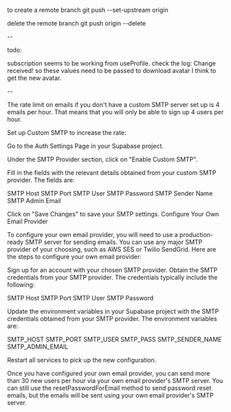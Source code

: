 to create a remote branch
git push --set-upstream origin <branch-name>

delete the remote branch
git push origin --delete <branch-name>

--

todo:

subscription seems to be working from useProfile. check the log: Change received! so these values need to be passed to download avatar I think to get the new avatar.

--

The rate limit on emails if you don't have a custom SMTP server set up is 4 emails per hour. That means that you will only be able to sign up 4 users per hour.

Set up Custom SMTP to increase the rate:

Go to the Auth Settings Page in your Supabase project.

Under the SMTP Provider section, click on "Enable Custom SMTP".

Fill in the fields with the relevant details obtained from your custom SMTP provider. The fields are:

SMTP Host
SMTP Port
SMTP User
SMTP Password
SMTP Sender Name
SMTP Admin Email

Click on "Save Changes" to save your SMTP settings.
Configure Your Own Email Provider

To configure your own email provider, you will need to use a production-ready SMTP server for sending emails. You can use any major SMTP provider of your choosing, such as AWS SES or Twilio SendGrid. Here are the steps to configure your own email provider:

Sign up for an account with your chosen SMTP provider.
Obtain the SMTP credentials from your SMTP provider. The credentials typically include the following:

SMTP Host
SMTP Port
SMTP User
SMTP Password

Update the environment variables in your Supabase project with the SMTP credentials obtained from your SMTP provider. The environment variables are:

SMTP_HOST
SMTP_PORT
SMTP_USER
SMTP_PASS
SMTP_SENDER_NAME
SMTP_ADMIN_EMAIL

Restart all services to pick up the new configuration.

Once you have configured your own email provider, you can send more than 30 new users per hour via your own email provider's SMTP server. You can still use the resetPasswordForEmail method to send password reset emails, but the emails will be sent using your own email provider's SMTP server.
